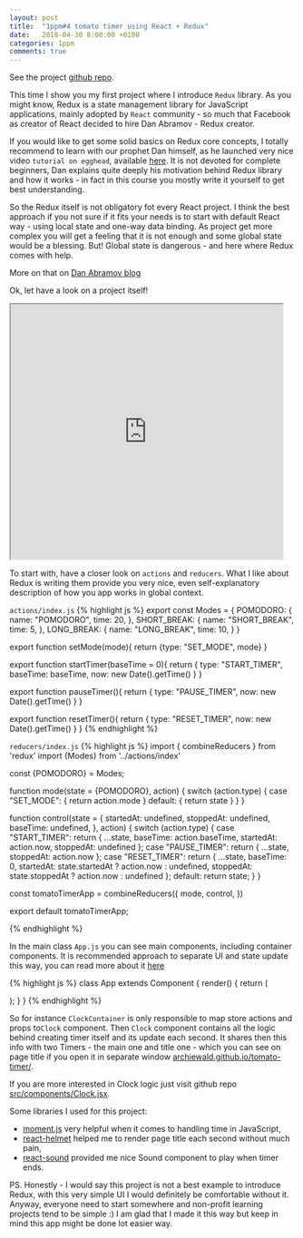 ```yaml
---
layout: post
title:  "1ppm#4 tomato timer using React + Redux"
date:   2018-04-30 8:00:00 +0100
categories: 1ppm
comments: true
---
```


See the project [github repo](https://github.com/archiewald/tomato-timer).

This time I show you my first project where I introduce `Redux` library. As you might know,
Redux is a state management library for JavaScript applications, mainly adopted by `React` community - so much that Facebook as creator of React decided to hire Dan Abramov - Redux creator.

If you would like to get some solid basics on Redux core concepts, I totally recommend to learn with our prophet Dan himself, as he launched very nice video `tutorial on egghead`, available [here](https://egghead.io/courses/getting-started-with-redux). It is not devoted for complete beginners, Dan explains quite deeply his motivation behind Redux library and how it works - in fact in this course you mostly write it yourself to get best understanding.

So the Redux itself is not obligatory fot every React project. I think the best approach if you not sure if it fits your needs is to start with default React way - using local state and one-way data binding. As project get more complex you will get a feeling that it is not enough and some global state would be a blessing. But! Global state is dangerous - and here where Redux comes with help.

More on that on [Dan Abramov blog](https://medium.com/@dan_abramov/you-might-not-need-redux-be46360cf367)

Ok, let have a look on a project itself!

<iframe src="https://archiewald.github.io/tomato-timer/" height='450px' width='480px'></iframe>

To start with, have a closer look on `actions` and `reducers`. What I like about Redux is writing them provide you very nice, even self-explanatory description of how you app works in global context.

`actions/index.js`
{% highlight js %}
export const Modes = {
    POMODORO: {
        name: "POMODORO",
        time: 20,
    },
    SHORT_BREAK: {
        name: "SHORT_BREAK",
        time: 5,
    },
    LONG_BREAK: {
        name: "LONG_BREAK",
        time: 10,
    }
}

export function setMode(mode){
    return {type: "SET_MODE", mode}
}

export function startTimer(baseTime = 0){
    return {
        type: "START_TIMER",
        baseTime: baseTime,
        now: new Date().getTime()
    }
}

export function pauseTimer(){
    return {
        type: "PAUSE_TIMER",
        now: new Date().getTime()
    }
}

export function resetTimer(){
    return {
        type: "RESET_TIMER",
        now: new Date().getTime()
    }
}
{% endhighlight %}

`reducers/index.js`
{% highlight js %}
import { combineReducers } from 'redux'
import {Modes} from '../actions/index'

const {POMODORO} = Modes;

function mode(state = {POMODORO}, action) {
    switch (action.type) {
        case "SET_MODE": {
            return action.mode
        }
        default: {
            return state
        }
    }
}

function control(state = {
    startedAt: undefined,
    stoppedAt: undefined,
    baseTime: undefined,
}, action) {
    switch (action.type) {
        case "START_TIMER": 
            return {
                ...state,
                baseTime: action.baseTime,
                startedAt: action.now,
                stoppedAt: undefined
            };
        case "PAUSE_TIMER":
            return {
                ...state,
                stoppedAt: action.now
            };
        case "RESET_TIMER":
            return {
                ...state,
                baseTime: 0,
                startedAt: state.startedAt ? action.now : undefined,
                stoppedAt: state.stoppedAt ? action.now : undefined
            };
        default:
            return state;
    }
}

const tomatoTimerApp = combineReducers({
    mode,
    control,
})

export default tomatoTimerApp;

{% endhighlight %}

In the main class `App.js` you can see main components, including container components. It is recommended approach to separate UI and state update this way, you can read more about it [here](https://redux.js.org/basics/usage-with-react#designing-component-hierarchy)

{% highlight js %}
class App extends Component {
  render() {
    return (
      <div>
        <TopBar/>
        <ModePanelContainer />
        <ClockContainer/>
        <ControlPanelContainer/>
      </div>
    );
  }
}
{% endhighlight %}

So for instance `ClockContainer` is only responsible to map store actions and props to`Clock` component. Then `Clock` component contains all the logic behind creating timer itself and its update each second. It shares then this info with two Timers - the main one and title one - which you can see on page title if you open it in separate window [archiewald.github.io/tomato-timer/](https://archiewald.github.io/tomato-timer/).

If you are more interested in Clock logic just visit github repo [src/components/Clock.jsx](https://github.com/archiewald/tomato-timer/blob/master/src/components/Clock.jsx).

Some libraries I used for this project:

* [moment.js](https://momentjs.com/) very helpful when it comes to handling time in JavaScript,
* [react-helmet](https://github.com/nfl/react-helmet) helped me to render page title each second without much pain,
* [react-sound](https://github.com/leoasis/react-sound) provided me nice Sound component to play when timer ends.

PS. Honestly - I would say this project is not a best example to introduce Redux, with this very simple UI I would definitely be comfortable without it. Anyway, everyone need to start somewhere and non-profit learning projects tend to be simple :) I am glad that I made it this way but keep in mind this app might be done lot easier way.



